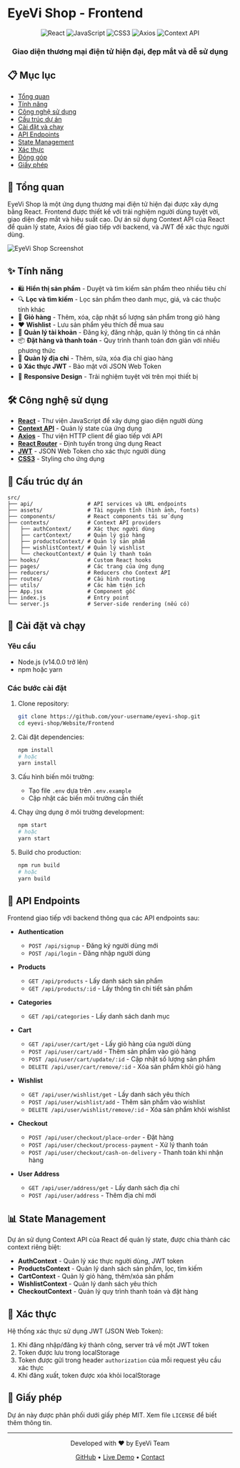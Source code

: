 # EyeVi Shop - Frontend

<div align="center">
  <img src="https://img.shields.io/badge/React-20232A?style=for-the-badge&logo=react&logoColor=61DAFB" alt="React" />
  <img src="https://img.shields.io/badge/JavaScript-F7DF1E?style=for-the-badge&logo=javascript&logoColor=black" alt="JavaScript" />
  <img src="https://img.shields.io/badge/CSS3-1572B6?style=for-the-badge&logo=css3&logoColor=white" alt="CSS3" />
  <img src="https://img.shields.io/badge/Axios-5A29E4?style=for-the-badge&logo=axios&logoColor=white" alt="Axios" />
  <img src="https://img.shields.io/badge/Context_API-61DAFB?style=for-the-badge&logo=react&logoColor=black" alt="Context API" />
</div>

<div align="center">
  <h3>Giao diện thương mại điện tử hiện đại, đẹp mắt và dễ sử dụng</h3>
</div>

## 📋 Mục lục

- [Tổng quan](#tổng-quan)
- [Tính năng](#tính-năng)
- [Công nghệ sử dụng](#công-nghệ-sử-dụng)
- [Cấu trúc dự án](#cấu-trúc-dự-án)
- [Cài đặt và chạy](#cài-đặt-và-chạy)
- [API Endpoints](#api-endpoints)
- [State Management](#state-management)
- [Xác thực](#xác-thực)
- [Đóng góp](#đóng-góp)
- [Giấy phép](#giấy-phép)

## 🚀 Tổng quan

EyeVi Shop là một ứng dụng thương mại điện tử hiện đại được xây dựng bằng React. Frontend được thiết kế với trải nghiệm người dùng tuyệt vời, giao diện đẹp mắt và hiệu suất cao. Dự án sử dụng Context API của React để quản lý state, Axios để giao tiếp với backend, và JWT để xác thực người dùng.

![EyeVi Shop Screenshot](https://via.placeholder.com/800x400?text=EyeVi+Shop+Screenshot)

## ✨ Tính năng

- 🛍️ **Hiển thị sản phẩm** - Duyệt và tìm kiếm sản phẩm theo nhiều tiêu chí
- 🔍 **Lọc và tìm kiếm** - Lọc sản phẩm theo danh mục, giá, và các thuộc tính khác
- 🛒 **Giỏ hàng** - Thêm, xóa, cập nhật số lượng sản phẩm trong giỏ hàng
- ❤️ **Wishlist** - Lưu sản phẩm yêu thích để mua sau
- 👤 **Quản lý tài khoản** - Đăng ký, đăng nhập, quản lý thông tin cá nhân
- 📦 **Đặt hàng và thanh toán** - Quy trình thanh toán đơn giản với nhiều phương thức
- 📍 **Quản lý địa chỉ** - Thêm, sửa, xóa địa chỉ giao hàng
- 🔒 **Xác thực JWT** - Bảo mật với JSON Web Token
- 📱 **Responsive Design** - Trải nghiệm tuyệt vời trên mọi thiết bị

## 🛠️ Công nghệ sử dụng

- **[React](https://reactjs.org/)** - Thư viện JavaScript để xây dựng giao diện người dùng
- **[Context API](https://reactjs.org/docs/context.html)** - Quản lý state của ứng dụng
- **[Axios](https://axios-http.com/)** - Thư viện HTTP client để giao tiếp với API
- **[React Router](https://reactrouter.com/)** - Định tuyến trong ứng dụng React
- **[JWT](https://jwt.io/)** - JSON Web Token cho xác thực người dùng
- **[CSS3](https://developer.mozilla.org/en-US/docs/Web/CSS)** - Styling cho ứng dụng

## 📁 Cấu trúc dự án

```
src/
├── api/                 # API services và URL endpoints
├── assets/              # Tài nguyên tĩnh (hình ảnh, fonts)
├── components/          # React components tái sử dụng
├── contexts/            # Context API providers
│   ├── authContext/     # Xác thực người dùng
│   ├── cartContext/     # Quản lý giỏ hàng
│   ├── productsContext/ # Quản lý sản phẩm
│   ├── wishlistContext/ # Quản lý wishlist
│   └── checkoutContext/ # Quản lý thanh toán
├── hooks/               # Custom React hooks
├── pages/               # Các trang của ứng dụng
├── reducers/            # Reducers cho Context API
├── routes/              # Cấu hình routing
├── utils/               # Các hàm tiện ích
├── App.jsx              # Component gốc
├── index.js             # Entry point
└── server.js            # Server-side rendering (nếu có)
```

## 🚀 Cài đặt và chạy

### Yêu cầu

- Node.js (v14.0.0 trở lên)
- npm hoặc yarn

### Các bước cài đặt

1. Clone repository:
   ```bash
   git clone https://github.com/your-username/eyevi-shop.git
   cd eyevi-shop/Website/Frontend
   ```

2. Cài đặt dependencies:
   ```bash
   npm install
   # hoặc
   yarn install
   ```

3. Cấu hình biến môi trường:
   - Tạo file `.env` dựa trên `.env.example`
   - Cập nhật các biến môi trường cần thiết

4. Chạy ứng dụng ở môi trường development:
   ```bash
   npm start
   # hoặc
   yarn start
   ```

5. Build cho production:
   ```bash
   npm run build
   # hoặc
   yarn build
   ```

## 🔌 API Endpoints

Frontend giao tiếp với backend thông qua các API endpoints sau:

- **Authentication**
  - `POST /api/signup` - Đăng ký người dùng mới
  - `POST /api/login` - Đăng nhập người dùng

- **Products**
  - `GET /api/products` - Lấy danh sách sản phẩm
  - `GET /api/products/:id` - Lấy thông tin chi tiết sản phẩm

- **Categories**
  - `GET /api/categories` - Lấy danh sách danh mục

- **Cart**
  - `GET /api/user/cart/get` - Lấy giỏ hàng của người dùng
  - `POST /api/user/cart/add` - Thêm sản phẩm vào giỏ hàng
  - `POST /api/user/cart/update/:id` - Cập nhật số lượng sản phẩm
  - `DELETE /api/user/cart/remove/:id` - Xóa sản phẩm khỏi giỏ hàng

- **Wishlist**
  - `GET /api/user/wishlist/get` - Lấy danh sách yêu thích
  - `POST /api/user/wishlist/add` - Thêm sản phẩm vào wishlist
  - `DELETE /api/user/wishlist/remove/:id` - Xóa sản phẩm khỏi wishlist

- **Checkout**
  - `POST /api/user/checkout/place-order` - Đặt hàng
  - `POST /api/user/checkout/process-payment` - Xử lý thanh toán
  - `POST /api/user/checkout/cash-on-delivery` - Thanh toán khi nhận hàng

- **User Address**
  - `GET /api/user/address/get` - Lấy danh sách địa chỉ
  - `POST /api/user/address` - Thêm địa chỉ mới

## 📊 State Management

Dự án sử dụng Context API của React để quản lý state, được chia thành các context riêng biệt:

- **AuthContext** - Quản lý xác thực người dùng, JWT token
- **ProductsContext** - Quản lý danh sách sản phẩm, lọc, tìm kiếm
- **CartContext** - Quản lý giỏ hàng, thêm/xóa sản phẩm
- **WishlistContext** - Quản lý danh sách yêu thích
- **CheckoutContext** - Quản lý quy trình thanh toán và đặt hàng

## 🔐 Xác thực

Hệ thống xác thực sử dụng JWT (JSON Web Token):

1. Khi đăng nhập/đăng ký thành công, server trả về một JWT token
2. Token được lưu trong localStorage
3. Token được gửi trong header `authorization` của mỗi request yêu cầu xác thực
4. Khi đăng xuất, token được xóa khỏi localStorage

## 📄 Giấy phép

Dự án này được phân phối dưới giấy phép MIT. Xem file `LICENSE` để biết thêm thông tin.

---

<div align="center">
  <p>Developed with ❤️ by EyeVi Team</p>
  <p>
    <a href="https://github.com/mthangit/Multi-Agents/tree/dev/Website/Frontend">GitHub</a> •
    <a href="http://eyevi.devsecopstech.click:3000/">Live Demo</a> •
    <a href="duongnguyen4823@gmail.com">Contact</a>
  </p>
</div>
